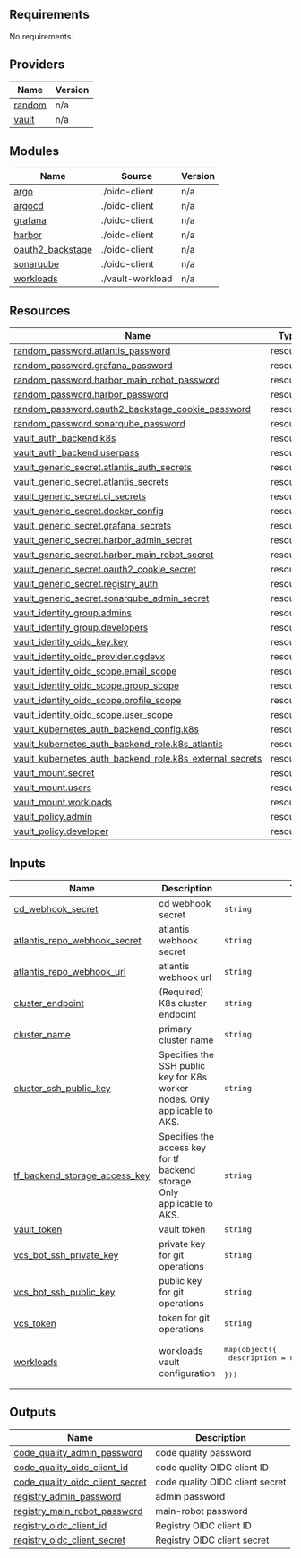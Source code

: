 <!-- BEGIN_TF_DOCS -->
## Requirements

No requirements.

## Providers

| Name | Version |
|------|---------|
| <a name="provider_random"></a> [random](#provider\_random) | n/a |
| <a name="provider_vault"></a> [vault](#provider\_vault) | n/a |

## Modules

| Name | Source | Version |
|------|--------|---------|
| <a name="module_argo"></a> [argo](#module\_argo) | ./oidc-client | n/a |
| <a name="module_argocd"></a> [argocd](#module\_argocd) | ./oidc-client | n/a |
| <a name="module_grafana"></a> [grafana](#module\_grafana) | ./oidc-client | n/a |
| <a name="module_harbor"></a> [harbor](#module\_harbor) | ./oidc-client | n/a |
| <a name="module_oauth2_backstage"></a> [oauth2\_backstage](#module\_oauth2\_backstage) | ./oidc-client | n/a |
| <a name="module_sonarqube"></a> [sonarqube](#module\_sonarqube) | ./oidc-client | n/a |
| <a name="module_workloads"></a> [workloads](#module\_workloads) | ./vault-workload | n/a |

## Resources

| Name | Type |
|------|------|
| [random_password.atlantis_password](https://registry.terraform.io/providers/hashicorp/random/latest/docs/resources/password) | resource |
| [random_password.grafana_password](https://registry.terraform.io/providers/hashicorp/random/latest/docs/resources/password) | resource |
| [random_password.harbor_main_robot_password](https://registry.terraform.io/providers/hashicorp/random/latest/docs/resources/password) | resource |
| [random_password.harbor_password](https://registry.terraform.io/providers/hashicorp/random/latest/docs/resources/password) | resource |
| [random_password.oauth2_backstage_cookie_password](https://registry.terraform.io/providers/hashicorp/random/latest/docs/resources/password) | resource |
| [random_password.sonarqube_password](https://registry.terraform.io/providers/hashicorp/random/latest/docs/resources/password) | resource |
| [vault_auth_backend.k8s](https://registry.terraform.io/providers/hashicorp/vault/latest/docs/resources/auth_backend) | resource |
| [vault_auth_backend.userpass](https://registry.terraform.io/providers/hashicorp/vault/latest/docs/resources/auth_backend) | resource |
| [vault_generic_secret.atlantis_auth_secrets](https://registry.terraform.io/providers/hashicorp/vault/latest/docs/resources/generic_secret) | resource |
| [vault_generic_secret.atlantis_secrets](https://registry.terraform.io/providers/hashicorp/vault/latest/docs/resources/generic_secret) | resource |
| [vault_generic_secret.ci_secrets](https://registry.terraform.io/providers/hashicorp/vault/latest/docs/resources/generic_secret) | resource |
| [vault_generic_secret.docker_config](https://registry.terraform.io/providers/hashicorp/vault/latest/docs/resources/generic_secret) | resource |
| [vault_generic_secret.grafana_secrets](https://registry.terraform.io/providers/hashicorp/vault/latest/docs/resources/generic_secret) | resource |
| [vault_generic_secret.harbor_admin_secret](https://registry.terraform.io/providers/hashicorp/vault/latest/docs/resources/generic_secret) | resource |
| [vault_generic_secret.harbor_main_robot_secret](https://registry.terraform.io/providers/hashicorp/vault/latest/docs/resources/generic_secret) | resource |
| [vault_generic_secret.oauth2_cookie_secret](https://registry.terraform.io/providers/hashicorp/vault/latest/docs/resources/generic_secret) | resource |
| [vault_generic_secret.registry_auth](https://registry.terraform.io/providers/hashicorp/vault/latest/docs/resources/generic_secret) | resource |
| [vault_generic_secret.sonarqube_admin_secret](https://registry.terraform.io/providers/hashicorp/vault/latest/docs/resources/generic_secret) | resource |
| [vault_identity_group.admins](https://registry.terraform.io/providers/hashicorp/vault/latest/docs/resources/identity_group) | resource |
| [vault_identity_group.developers](https://registry.terraform.io/providers/hashicorp/vault/latest/docs/resources/identity_group) | resource |
| [vault_identity_oidc_key.key](https://registry.terraform.io/providers/hashicorp/vault/latest/docs/resources/identity_oidc_key) | resource |
| [vault_identity_oidc_provider.cgdevx](https://registry.terraform.io/providers/hashicorp/vault/latest/docs/resources/identity_oidc_provider) | resource |
| [vault_identity_oidc_scope.email_scope](https://registry.terraform.io/providers/hashicorp/vault/latest/docs/resources/identity_oidc_scope) | resource |
| [vault_identity_oidc_scope.group_scope](https://registry.terraform.io/providers/hashicorp/vault/latest/docs/resources/identity_oidc_scope) | resource |
| [vault_identity_oidc_scope.profile_scope](https://registry.terraform.io/providers/hashicorp/vault/latest/docs/resources/identity_oidc_scope) | resource |
| [vault_identity_oidc_scope.user_scope](https://registry.terraform.io/providers/hashicorp/vault/latest/docs/resources/identity_oidc_scope) | resource |
| [vault_kubernetes_auth_backend_config.k8s](https://registry.terraform.io/providers/hashicorp/vault/latest/docs/resources/kubernetes_auth_backend_config) | resource |
| [vault_kubernetes_auth_backend_role.k8s_atlantis](https://registry.terraform.io/providers/hashicorp/vault/latest/docs/resources/kubernetes_auth_backend_role) | resource |
| [vault_kubernetes_auth_backend_role.k8s_external_secrets](https://registry.terraform.io/providers/hashicorp/vault/latest/docs/resources/kubernetes_auth_backend_role) | resource |
| [vault_mount.secret](https://registry.terraform.io/providers/hashicorp/vault/latest/docs/resources/mount) | resource |
| [vault_mount.users](https://registry.terraform.io/providers/hashicorp/vault/latest/docs/resources/mount) | resource |
| [vault_mount.workloads](https://registry.terraform.io/providers/hashicorp/vault/latest/docs/resources/mount) | resource |
| [vault_policy.admin](https://registry.terraform.io/providers/hashicorp/vault/latest/docs/resources/policy) | resource |
| [vault_policy.developer](https://registry.terraform.io/providers/hashicorp/vault/latest/docs/resources/policy) | resource |

## Inputs

| Name | Description | Type | Default | Required |
|------|-------------|------|---------|:--------:|
| <a name="input_cd_webhook_secret"></a> [cd\_webhook\_secret](#input\_cd\_webhook\_secret) | cd webhook secret | `string` | `""` | no |
| <a name="input_atlantis_repo_webhook_secret"></a> [atlantis\_repo\_webhook\_secret](#input\_atlantis\_repo\_webhook\_secret) | atlantis webhook secret | `string` | `""` | no |
| <a name="input_atlantis_repo_webhook_url"></a> [atlantis\_repo\_webhook\_url](#input\_atlantis\_repo\_webhook\_url) | atlantis webhook url | `string` | `""` | no |
| <a name="input_cluster_endpoint"></a> [cluster\_endpoint](#input\_cluster\_endpoint) | (Required) K8s cluster endpoint | `string` | n/a | yes |
| <a name="input_cluster_name"></a> [cluster\_name](#input\_cluster\_name) | primary cluster name | `string` | `""` | no |
| <a name="input_cluster_ssh_public_key"></a> [cluster\_ssh\_public\_key](#input\_cluster\_ssh\_public\_key) | Specifies the SSH public key for K8s worker nodes. Only applicable to AKS. | `string` | `null` | no |
| <a name="input_tf_backend_storage_access_key"></a> [tf\_backend\_storage\_access\_key](#input\_tf\_backend\_storage\_access\_key) | Specifies the access key for tf backend storage. Only applicable to AKS. | `string` | `""` | no |
| <a name="input_vault_token"></a> [vault\_token](#input\_vault\_token) | vault token | `string` | `""` | no |
| <a name="input_vcs_bot_ssh_private_key"></a> [vcs\_bot\_ssh\_private\_key](#input\_vcs\_bot\_ssh\_private\_key) | private key for git operations | `string` | `""` | no |
| <a name="input_vcs_bot_ssh_public_key"></a> [vcs\_bot\_ssh\_public\_key](#input\_vcs\_bot\_ssh\_public\_key) | public key for git operations | `string` | `""` | no |
| <a name="input_vcs_token"></a> [vcs\_token](#input\_vcs\_token) | token for git operations | `string` | `""` | no |
| <a name="input_workloads"></a> [workloads](#input\_workloads) | workloads vault configuration | <pre>map(object({<br>    description = optional(string, "")<br>  }))</pre> | `{}` | no |

## Outputs

| Name | Description |
|------|-------------|
| <a name="output_code_quality_admin_password"></a> [code\_quality\_admin\_password](#output\_code\_quality\_admin\_password) | code quality password |
| <a name="output_code_quality_oidc_client_id"></a> [code\_quality\_oidc\_client\_id](#output\_code\_quality\_oidc\_client\_id) | code quality OIDC client ID |
| <a name="output_code_quality_oidc_client_secret"></a> [code\_quality\_oidc\_client\_secret](#output\_code\_quality\_oidc\_client\_secret) | code quality OIDC client secret |
| <a name="output_registry_admin_password"></a> [registry\_admin\_password](#output\_registry\_admin\_password) | admin password |
| <a name="output_registry_main_robot_password"></a> [registry\_main\_robot\_password](#output\_registry\_main\_robot\_password) | main-robot password |
| <a name="output_registry_oidc_client_id"></a> [registry\_oidc\_client\_id](#output\_registry\_oidc\_client\_id) | Registry OIDC client ID |
| <a name="output_registry_oidc_client_secret"></a> [registry\_oidc\_client\_secret](#output\_registry\_oidc\_client\_secret) | Registry OIDC client secret |
<!-- END_TF_DOCS -->